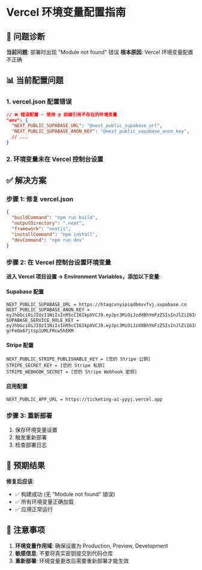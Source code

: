 # Vercel 环境变量配置指南

## 🔧 问题诊断

**当前问题**: 部署时出现 "Module not found" 错误
**根本原因**: Vercel 环境变量配置不正确

## 📊 当前配置问题

### 1. vercel.json 配置错误
```json
// ❌ 错误配置 - 使用 @ 前缀引用不存在的环境变量
"env": {
  "NEXT_PUBLIC_SUPABASE_URL": "@next_public_supabase_url",
  "NEXT_PUBLIC_SUPABASE_ANON_KEY": "@next_public_supabase_anon_key",
  // ...
}
```

### 2. 环境变量未在 Vercel 控制台设置

## ✅ 解决方案

### 步骤 1: 修复 vercel.json
```json
{
  "buildCommand": "npm run build",
  "outputDirectory": ".next",
  "framework": "nextjs",
  "installCommand": "npm install",
  "devCommand": "npm run dev"
}
```

### 步骤 2: 在 Vercel 控制台设置环境变量

**进入 Vercel 项目设置 → Environment Variables，添加以下变量**:

#### Supabase 配置
```
NEXT_PUBLIC_SUPABASE_URL = https://htaqcvnyipiqdbmvvfvj.supabase.co
NEXT_PUBLIC_SUPABASE_ANON_KEY = eyJhbGciOiJIUzI1NiIsInR5cCI6IkpXVCJ9.eyJpc3MiOiJzdXBhYmFzZSIsInJlZiI6Imh0YXFjdm55aXBpcWRibXZ2ZnZqIiwicm9sZSI6ImFub24iLCJpYXQiOjE3NjEwNzYwOTgsImV4cCI6MjA3NjY1MjA5OH0.5fPm5rvK_41wc9XZhzqaVupMlD9EEo4wwjaguQkCRKw
SUPABASE_SERVICE_ROLE_KEY = eyJhbGciOiJIUzI1NiIsInR5cCI6IkpXVCJ9.eyJpc3MiOiJzdXBhYmFzZSIsInJlZiI6Imh0YXFjdm55aXBpcWRibXZ2ZnZqIiwicm9sZSI6InNlcnZpY2Vfcm9sZSIsImlhdCI6MTc2MTA3NjA5OCwiZXhwIjoyMDc2NjUyMDk4fQ.84ZGW8t9veGNDJwvy-grFeOa67jtsp1UMLFRcw5hEKM
```

#### Stripe 配置
```
NEXT_PUBLIC_STRIPE_PUBLISHABLE_KEY = [您的 Stripe 公钥]
STRIPE_SECRET_KEY = [您的 Stripe 私钥]
STRIPE_WEBHOOK_SECRET = [您的 Stripe Webhook 密钥]
```

#### 应用配置
```
NEXT_PUBLIC_APP_URL = https://ticketing-ai-ypyj.vercel.app
```

### 步骤 3: 重新部署

1. 保存环境变量设置
2. 触发重新部署
3. 检查部署日志

## 🎯 预期结果

**修复后应该**:
- ✅ 构建成功 (无 "Module not found" 错误)
- ✅ 所有环境变量正确加载
- ✅ 应用正常运行

## 📝 注意事项

1. **环境变量作用域**: 确保设置为 Production, Preview, Development
2. **敏感信息**: 不要将真实密钥提交到代码仓库
3. **重新部署**: 环境变量更改后需要重新部署才能生效